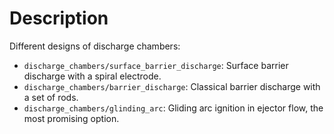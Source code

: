 # Description

Different designs of discharge chambers:

- `discharge_chambers/surface_barrier_discharge`: Surface barrier discharge with a spiral electrode.
- `discharge_chambers/barrier_discharge`: Classical barrier discharge with a set of rods.
- `discharge_chambers/glinding_arc`: Gliding arc ignition in ejector flow, the most promising option.